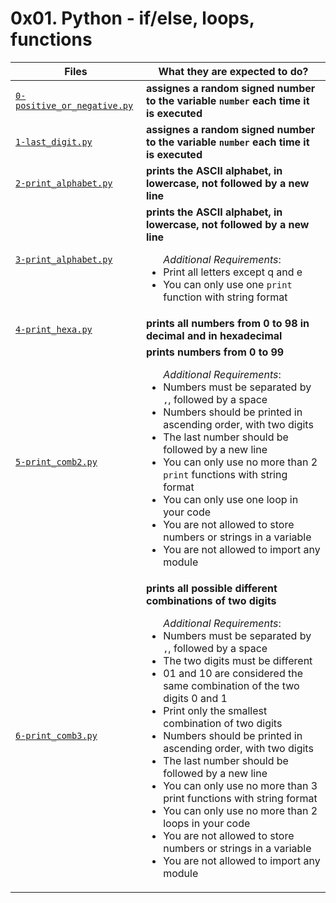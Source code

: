# 0x01. Python - if/else, loops, functions

| Files							    | What they are expected to do?						      |
|-----------------------------------------------------------|---------------------------------------------------------------------------------|
|[`0-positive_or_negative.py`](./0-positive_or_negative.py) |__assignes a random signed number to the variable `number` each time it is executed__|
|[`1-last_digit.py`](./1-last_digit.py)			    |__assignes a random signed number to the variable `number` each time it is executed__|
|[`2-print_alphabet.py`](./2-print_alphabet.py)		    |__prints the ASCII alphabet, in lowercase, not followed by a new line__	      |
|[`3-print_alphabet.py`](./3-print_alphabet.py)		    |__prints the ASCII alphabet, in lowercase, not followed by a new line__ <ul> *Additional Requirements*:</u> <li>Print all letters except q and e</li> <li> You can only use one `print` function with string format</li></ul>	      |
|[`4-print_hexa.py`](./4-print_hexa.py)			    |__prints all numbers from 0 to 98 in decimal and in hexadecimal__		      |
|[`5-print_comb2.py`](./5-print_comb2.py)		    |__prints numbers from 0 to 99__ <ul>*Additional Requirements*: <li>Numbers must be separated by `,`, followed by a space</li><li>Numbers should be printed in ascending order, with two digits</li><li>The last number should be followed by a new line</li><li>You can only use no more than 2 `print` functions with string format</li><li>You can only use one loop in your code</li><li>You are not allowed to store numbers or strings in a variable</li><li>You are not allowed to import any module</li></ul>		      |
|[`6-print_comb3.py`](./6-print_comb3.py)		    |__prints all possible different combinations of two digits__ <ul>*Additional Requirements*: <li>Numbers must be separated by `,`, followed by a space</li><li>The two digits must be different</li><li>01 and 10 are considered the same combination of the two digits 0 and 1</li><li>Print only the smallest combination of two digits</li><li>Numbers should be printed in ascending order, with two digits</li><li>The last number should be followed by a new line</li><li>You can only use no more than 3 print functions with string format</li><li>You can only use no more than 2 loops in your code</li><li>You are not allowed to store numbers or strings in a variable</li><li>You are not allowed to import any module</li></ul> |